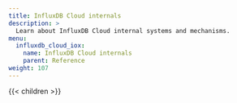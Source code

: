 ```yaml
---
title: InfluxDB Cloud internals
description: >
  Learn about InfluxDB Cloud internal systems and mechanisms.
menu:
  influxdb_cloud_iox:
    name: InfluxDB Cloud internals
    parent: Reference
weight: 107
---
```


{{< children >}}
